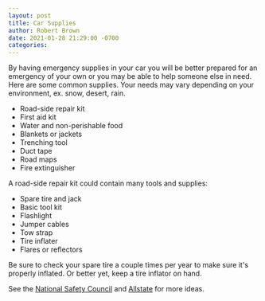 ```yaml
---
layout: post
title: Car Supplies
author: Robert Brown
date: 2021-01-28 21:29:00 -0700
categories:
---
```

By having emergency supplies in your car you will be better prepared for an emergency of your own or you may be able to help someone else in need. Here are some common supplies. Your needs may vary depending on your environment, ex. snow, desert, rain.

* Road-side repair kit
* First aid kit
* Water and non-perishable food
* Blankets or jackets
* Trenching tool
* Duct tape
* Road maps
* Fire extinguisher

A road-side repair kit could contain many tools and supplies:

* Spare tire and jack
* Basic tool kit
* Flashlight
* Jumper cables
* Tow strap
* Tire inflater
* Flares or reflectors

Be sure to check your spare tire a couple times per year to make sure it's properly inflated. Or better yet, keep a tire inflator on hand.

See the [National Safety Council](https://www.nsc.org/home-safety/safety-topics/emergency-preparedness/car-kit) and [Allstate](https://www.allstate.com/tr/car-insurance/assembling-emergency-car-kit.aspx) for more ideas.
